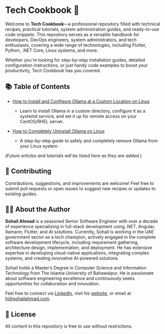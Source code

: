 # Tech Cookbook 🍳

Welcome to **Tech Cookbook**—a professional repository filled with technical recipes, practical tutorials, system administration guides, and ready-to-use code snippets. This repository serves as a versatile handbook for developers, DevOps engineers, system administrators, and tech enthusiasts, covering a wide range of technologies, including Flutter, Python, .NET Core, Linux systems, and more.

Whether you're looking for step-by-step installation guides, detailed configuration instructions, or just handy code examples to boost your productivity, Tech Cookbook has you covered.

## 📚 Table of Contents

- [How to Install and Configure Ollama at a Custom Location on Linux](./install-configure-ollama-custom-location-linux.md)
  - Learn to install Ollama in a custom directory, configure it as a systemd service, and set it up for remote access on your CentOS/RHEL server.

- [How to Completely Uninstall Ollama on Linux](./uninstall-ollama-linux.md)
  - A step-by-step guide to safely and completely remove Ollama from your Linux system.

(*Future articles and tutorials will be listed here as they are added.*)

## 🚀 Contributing

Contributions, suggestions, and improvements are welcome! Feel free to submit pull requests or open issues to suggest new recipes or updates to existing guides.

## 👨‍💻 About the Author

**Sohail Ahmad** is a seasoned Senior Software Engineer with over a decade of experience specializing in full-stack development using .NET, Angular, Xamarin, Flutter, and AI solutions. Currently, Sohail is working in the UAE government sector as a tech champion, actively engaged in the complete software development lifecycle, including requirement gathering, architecture design, implementation, and deployment. He has extensive expertise in developing cloud-native applications, integrating complex systems, and creating innovative AI-powered solutions.

Sohail holds a Master’s Degree in Computer Science and Information Technology from The Islamia University of Bahawalpur. He is passionate about software engineering excellence and continuously seeks opportunities for collaboration and innovation.

Feel free to connect via [LinkedIn](https://www.linkedin.com/in/sohailahmad-com), visit his [website](https://sohailahmad.com), or email at [hi@sohailahmad.com](mailto:hi@sohailahmad.com).

## 📖 License

All content in this repository is free to use without restrictions.

